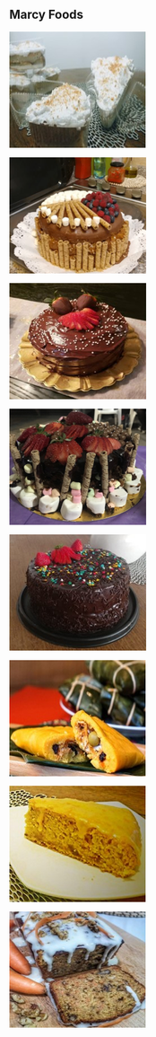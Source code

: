 
## Marcy Foods

![](src/assets/img/bienmesabe.jpg)

![](src/assets/img/torta1.png)

![](src/assets/img/torta2.jpg)

![](src/assets/img/torta3.png)

![](src/assets/img/torta4.jpg)

![](src/assets/img/hallaca1.jpg)

![](src/assets/img/zanahoria.jpg)

![](src/assets/img/zanahoria2.jpg)
